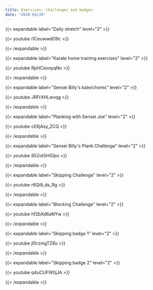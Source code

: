 ```yaml
---
title: Exercises, challenges and badges
date: "2020-03/28"
---
```


{{< expandable label="Daily stretch" level="2" >}}

{{< youtube i1CeuwwdO9c >}}

{{< /expandable >}}

{{< expandable label="Karate home training exercises" level="2" >}}

{{< youtube RpHCeooyqNo >}}

{{< /expandable >}}

{{< expandable label="Sensei Billy's kate/chores" level="2" >}}

{{< youtube JRFrXHLwvqg >}}

{{< /expandable >}}

{{< expandable label="Planking with Sensei Joe" level="2" >}}

{{< youtube cE6jAsy_ZCQ >}}

{{< /expandable >}}

{{< expandable label="Sensei Billy's Plank Challenge" level="2" >}}

{{< youtube 85ZotSHGlpo >}}

{{< /expandable >}}

{{< expandable label="Skipping Challenge" level="2" >}}

{{< youtube r6Qi9_ds_Rg >}}

{{< /expandable >}}

{{< expandable label="Blocking Challenge" level="2" >}}

{{< youtube hf2bXd6aNYw >}}

{{< /expandable >}}

{{< expandable label="Skipping badge 1" level="2" >}}

{{< youtube jI0rzmgTZ8o >}}

{{< /expandable >}}

{{< expandable label="Skipping badge 2" level="2" >}}

{{< youtube q4uCUFW0jJA >}}

{{< /expandable >}}
